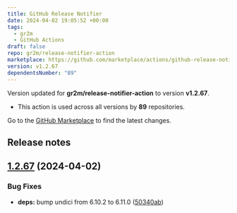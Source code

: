 ```yaml
---
title: GitHub Release Notifier
date: 2024-04-02 19:05:52 +00:00
tags:
  - gr2m
  - GitHub Actions
draft: false
repo: gr2m/release-notifier-action
marketplace: https://github.com/marketplace/actions/github-release-notifier
version: v1.2.67
dependentsNumber: "89"
---
```



Version updated for **gr2m/release-notifier-action** to version **v1.2.67**.
- This action is used across all versions by **89** repositories.

Go to the [GitHub Marketplace](https://github.com/marketplace/actions/github-release-notifier) to find the latest changes.

## Release notes

## [1.2.67](https://github.com/gr2m/release-notifier-action/compare/v1.2.66...v1.2.67) (2024-04-02)


### Bug Fixes

* **deps:** bump undici from 6.10.2 to 6.11.0 ([50340ab](https://github.com/gr2m/release-notifier-action/commit/50340abdd09c017ac3f61eb1efa7d2e23a1d6563))




